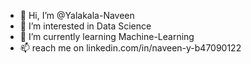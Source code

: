- 👋 Hi, I’m @Yalakala-Naveen
- 👀 I’m interested in Data Science
- 🌱 I’m currently learning Machine-Learning
- 📫 reach me on linkedin.com/in/naveen-y-b47090122

<!---
Yalakala-Naveen/Yalakala-Naveen is a ✨ special ✨ repository because its `README.md` (this file) appears on your GitHub profile.
You can click the Preview link to take a look at your changes.
--->
